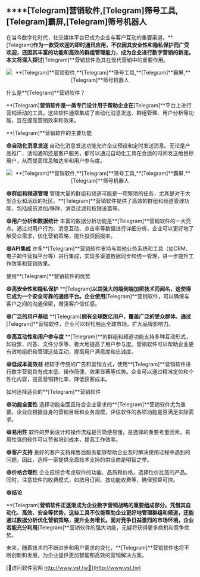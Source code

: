 ## ****[Telegram]**营销软件,**[Telegram]**筛号工具,**[Telegram]**霸屏,**[Telegram]**筛号机器人**

在当今数字化时代，社交媒体平台已成为企业与客户互动的重要渠道。**[Telegram]**作为一款受欢迎的即时通讯应用，不仅因其安全性和隐私保护而广受欢迎，还因其丰富的功能和高效的群组管理能力，成为企业进行数字营销的新宠。本文将深入探讨**[Telegram]**营销软件及其在现代营销中的重要作用。

 <center><img src="https://vst.tw/MP4/tuiguang/png/2.png" alt="**[Telegram]**营销软件,**[Telegram]**筛号工具,**[Telegram]**霸屏,**[Telegram]**筛号机器人"></center>

什么是**[Telegram]**营销软件？

**[Telegram]**营销软件是一类专门设计用于帮助企业在**[Telegram]**平台上进行营销活动的工具。这些软件通常集成了自动化消息发送、群组管理、用户分析等功能，旨在提高营销效率和效果。

**[Telegram]**营销软件的主要功能

**😄自动化消息发送**
自动化消息发送功能允许企业预设和定时发送消息。无论是产品推广、活动通知还是客户服务，都可以通过自动化工具在合适的时间发送给目标用户，从而提高信息触达率和用户参与度。

 <center><img src="https://vst.tw/MP4/tuiguang/png/8.png" alt="**[Telegram]**营销软件,**[Telegram]**筛号工具,**[Telegram]**霸屏,**[Telegram]**筛号机器人"></center>

**😄群组和频道管理**
管理大量的群组和频道可能是一项繁琐的任务，尤其是对于大型企业和活跃的社区。**[Telegram]**营销软件提供了高效的群组和频道管理功能，包括成员添加/移除、消息过滤和权限设置等。

**😄用户分析和数据统计**
丰富的数据分析功能是**[Telegram]**营销软件的一大亮点。通过对用户行为、消息互动、点击率等数据进行详细分析，企业可以更好地了解受众需求，优化营销策略，提升投资回报率。

**😄API集成**
许多**[Telegram]**营销软件支持与其他业务系统和工具（如CRM、电子邮件营销平台等）进行集成，实现多渠道数据同步和统一管理，进一步提升工作效率和营销效果。

使用**[Telegram]**营销软件的优势

**😄高安全性和隐私保护**
**[Telegram]**以其强大的端到端加密技术而闻名，这使得它成为一个安全可靠的通信平台。企业使用**[Telegram]**营销软件，可以确保与客户之间的沟通保密，增强客户信任感。

**😄广泛的用户基础**
**[Telegram]**拥有全球数亿用户，覆盖广泛的受众群体。通过**[Telegram]**营销软件，企业可以轻松触达全球市场，扩大品牌影响力。

**😄高互动性和用户参与度**
**[Telegram]**的群组和频道功能支持多种互动形式，如投票、问答、文件分享等，极大地提高了用户参与度。营销软件可以帮助企业更有效地组织和管理这些互动，提高用户满意度和忠诚度。

**😄低成本高效益**
相较于传统的广告和营销方式，使用**[Telegram]**营销软件进行数字营销具有成本低、操作简便、效果显著等优势。企业可以通过精准定位和个性化内容，提高营销转化率，降低获客成本。

如何选择适合的**[Telegram]**营销软件

**😄功能全面性**
选择功能全面且符合企业需求的**[Telegram]**营销软件尤为重要。企业应根据自身的营销目标和业务规模，评估软件的各项功能是否满足实际需求。

**😄易用性**
软件的界面设计和操作流程是否简便易懂，是选择的重要考量因素。易用性强的软件可以节省培训成本，提高工作效率。

**😄客户支持**
良好的客户支持和售后服务能够帮助企业及时解决使用过程中遇到的问题。因此，选择一家提供全面技术支持的供应商是明智之举。

**😄价格合理性**
企业应综合考虑软件的功能、品质和价格，选择性价比高的产品。同时，注意软件的收费模式，如按月订阅、按功能收费等，确保预算可控。

**😄结论**

**[Telegram]**营销软件正逐渐成为企业数字营销战略的重要组成部分。凭借其自动化、高效、安全等优势，这些工具不仅能帮助企业更好地管理群组和频道，还能通过数据分析优化营销策略，提升业务增长。面对竞争日益激烈的市场环境，企业若能充分利用**[Telegram]**营销软件的强大功能，无疑将获得更多商机和竞争优势。

未来，随着技术的不断进步和用户需求的变化，**[Telegram]**营销软件也将不断创新和发展，为企业提供更加智能和高效的营销解决方案。


[👻访问软件官网 http://www.vst.tw👻](http://www.vst.tw)
